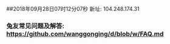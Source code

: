 ##2018年09月28日07时12分07秒 新址: 104.248.174.31
### 兔友常见问题及解答: https://github.com/wanggonging/d/blob/w/FAQ.md
